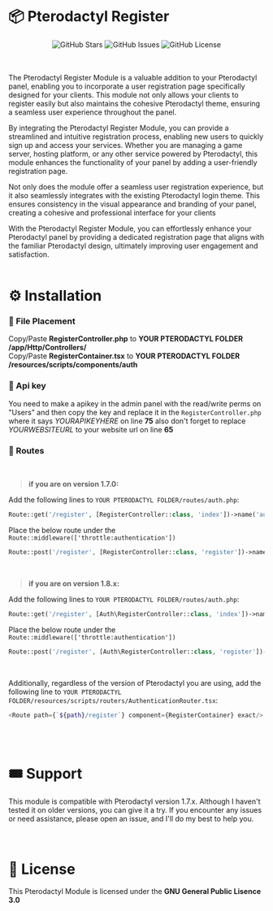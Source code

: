 # 📦 Pterodactyl Register

<div align="center">
  <img alt="GitHub Stars" src="https://img.shields.io/github/stars/gamemaster123356/Pterodactyl-Register?color=dodgerblue&label=stars&style=for-the-badge">
  <img alt="GitHub Issues" src="https://img.shields.io/github/issues/gamemaster123356/Pterodactyl-Register?color=dodgerblue&label=issues&style=for-the-badge">
  <img alt="GitHub License" src="https://img.shields.io/badge/LICENSE-gnu%20gpl%20v3-dodgerblue?style=for-the-badge">
</div><br><br>

The Pterodactyl Register Module is a valuable addition to your Pterodactyl panel, enabling you to incorporate a user registration page specifically designed for your clients. This module not only allows your clients to register easily but also maintains the cohesive Pterodactyl theme, ensuring a seamless user experience throughout the panel.<br>

By integrating the Pterodactyl Register Module, you can provide a streamlined and intuitive registration process, enabling new users to quickly sign up and access your services. Whether you are managing a game server, hosting platform, or any other service powered by Pterodactyl, this module enhances the functionality of your panel by adding a user-friendly registration page.<br>

Not only does the module offer a seamless user registration experience, but it also seamlessly integrates with the existing Pterodactyl login theme. This ensures consistency in the visual appearance and branding of your panel, creating a cohesive and professional interface for your clients<br>

With the Pterodactyl Register Module, you can effortlessly enhance your Pterodactyl panel by providing a dedicated registration page that aligns with the familiar Pterodactyl design, ultimately improving user engagement and satisfaction.
<br>
<br>

# ⚙️ Installation

### 📄 File Placement
Copy/Paste __RegisterController.php__ to __YOUR PTERODACTYL FOLDER /app/Http/Controllers/__<br>
Copy/Paste __RegisterContainer.tsx__ to __YOUR PTERODACTYL FOLDER /resources/scripts/components/auth__

### 🔑 Api key
You need to make a apikey in the admin panel with the read/write perms on "Users"
and then copy the key and replace it in the `RegisterController.php` where it says *YOURAPIKEYHERE* on line __75__
also don't forget to replace *YOURWEBSITEURL* to your website url on line __65__

### 🔗 Routes
<br>

> **if you are on version __1.7.0__:**<br>

Add the following lines to `YOUR PTERODACTYL FOLDER/routes/auth.php`:
```php
Route::get('/register', [RegisterController::class, 'index'])->name('auth.register');
```
Place the below route under the `Route::middleware(['throttle:authentication'])`
```php
Route::post('/register', [RegisterController::class, 'register'])->name('auth.register.url')->middleware('recaptcha');
```

<br>

> **if you are on version __1.8.x__:**<br>

Add the following lines to `YOUR PTERODACTYL FOLDER/routes/auth.php`:
```php
Route::get('/register', [Auth\RegisterController::class, 'index'])->name('auth.register');
```
Place the below route under the `Route::middleware(['throttle:authentication'])`
```php
Route::post('/register', [Auth\RegisterController::class, 'register'])->name('auth.register.url')->middleware('recaptcha');
```

<br>

Additionally, regardless of the version of Pterodactyl you are using, add the following line to `YOUR PTERODACTYL FOLDER/resources/scripts/routers/AuthenticationRouter.tsx`:
```php
<Route path={`${path}/register`} component={RegisterContainer} exact/>
```
<br>
<br>

# 🎟️ Support
This module is compatible with Pterodactyl version 1.7.x. Although I haven't tested it on older versions, you can give it a try. If you encounter any issues or need assistance, please open an issue, and I'll do my best to help you.
<br>
<br>
<br>

# 📄 License
This Pterodactyl Module is licensed under the **GNU General Public Lisence 3.0**
